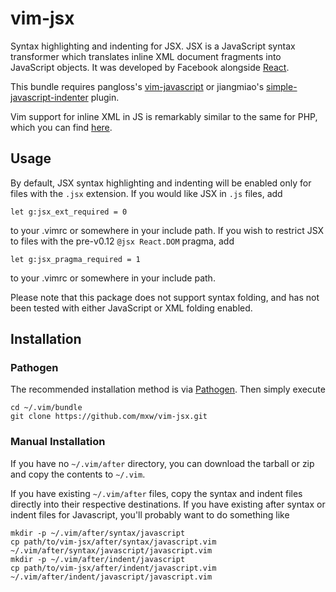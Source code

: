vim-jsx
=======

Syntax highlighting and indenting for JSX.  JSX is a JavaScript syntax
transformer which translates inline XML document fragments into JavaScript
objects.  It was developed by Facebook alongside [React][1].

This bundle requires pangloss's [vim-javascript][2] or jiangmiao's [simple-javascript-indenter][5] plugin.

Vim support for inline XML in JS is remarkably similar to the same for PHP,
which you can find [here][3].

Usage
-----

By default, JSX syntax highlighting and indenting will be enabled only for
files with the `.jsx` extension.  If you would like JSX in `.js` files, add

```viml
let g:jsx_ext_required = 0
```

to your .vimrc or somewhere in your include path.  If you wish to restrict JSX
to files with the pre-v0.12 `@jsx React.DOM` pragma, add

```viml
let g:jsx_pragma_required = 1
```

to your .vimrc or somewhere in your include path.

Please note that this package does not support syntax folding, and has not been
tested with either JavaScript or XML folding enabled.

Installation
------------

### Pathogen

The recommended installation method is via [Pathogen][4].  Then simply execute

    cd ~/.vim/bundle
    git clone https://github.com/mxw/vim-jsx.git

### Manual Installation

If you have no `~/.vim/after` directory, you can download the tarball or zip
and copy the contents to `~/.vim`.

If you have existing `~/.vim/after` files, copy the syntax and indent files
directly into their respective destinations.  If you have existing after syntax
or indent files for Javascript, you'll probably want to do something like

    mkdir -p ~/.vim/after/syntax/javascript
    cp path/to/vim-jsx/after/syntax/javascript.vim ~/.vim/after/syntax/javascript/javascript.vim
    mkdir -p ~/.vim/after/indent/javascript
    cp path/to/vim-jsx/after/indent/javascript.vim ~/.vim/after/indent/javascript/javascript.vim


[1]: http://facebook.github.io/react/                        "React"
[2]: https://github.com/pangloss/vim-javascript              "pangloss: vim-javascript"
[3]: https://github.com/mxw/vim-xhp                          "mxw: vim-xhp"
[4]: https://github.com/tpope/vim-pathogen                   "tpope: vim-pathogen"
[5]: https://github.com/jiangmiao/simple-javascript-indenter "jiangmiao: simple-javascript-indenter"
